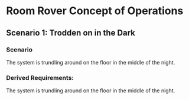 # Room Rover Concept of Operations

## Scenario 1: Trodden on in the Dark

### Scenario
The system is trundling around on the floor in the middle of the night.<br>

### Derived Requirements:
The system is trundling around on the floor in the middle of the night.<br>
